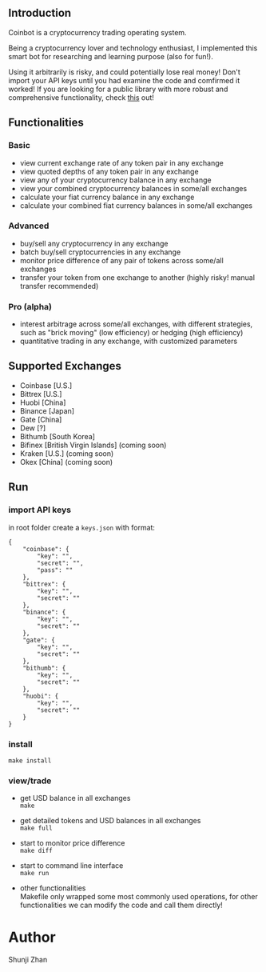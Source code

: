 ## Introduction
Coinbot is a cryptocurrency trading operating system.<br>

Being a cryptocurrency lover and technology enthusiast, I implemented this smart bot for researching and learning purpose (also for fun!).<br>

Using it arbitrarily is risky, and could potentially lose real money! Don't import your API keys until you had examine the code and comfirmed it worked! If you are looking for a public library with more robust and comprehensive functionality, check [this](https://github.com/ccxt/ccxt) out!

## Functionalities

### Basic
- view current exchange rate of any token pair in any exchange
- view quoted depths of any token pair in any exchange
- view any of your cryptocurrency balance in any exchange
- view your combined cryptocurrency balances in some/all exchanges
- calculate your fiat currency balance in any exchange
- calculate your combined fiat currency balances in some/all exchanges

### Advanced
- buy/sell any cryptocurrency in any exchange
- batch buy/sell cryptocurrencies in any exchange
- monitor price difference of any pair of tokens across some/all exchanges
- transfer your token from one exchange to another (highly risky! manual transfer recommended)

### Pro (alpha)
- interest arbitrage across some/all exchanges, with different strategies, such as "brick moving" (low efficiency) or hedging (high efficiency)
- quantitative trading in any exchange, with customized parameters


## Supported Exchanges
- Coinbase [U.S.]
- Bittrex [U.S.]
- Huobi [China]
- Binance [Japan]
- Gate [China]
- Dew [?]
- Bithumb [South Korea]
- Bifinex [British Virgin Islands] (coming soon)
- Kraken [U.S.] (coming soon)
- Okex [China] (coming soon)  


## Run
### import API keys
in root folder create a `keys.json` with format:
```
{
    "coinbase": {
        "key": "",
        "secret": "",
        "pass": ""
    },
    "bittrex": {
        "key": "",
        "secret": ""
    },
    "binance": {
        "key": "",
        "secret": ""
    },
    "gate": {
        "key": "",
        "secret": ""
    },
    "bithumb": {
        "key": "",
        "secret": ""
    },
    "huobi": {
        "key": "",
        "secret": ""
    }
}
```

### install
`make install`

### view/trade
- get USD balance in all exchanges<br>
`make`

- get detailed tokens and USD balances in all exchanges<br>
`make full`

- start to monitor price difference<br>
`make diff`

- start to command line interface<br>
`make run`

- other functionalities<br>
Makefile only wrapped some most commonly used operations, for other functionalities we can modify the code and call them directly!


# Author
Shunji Zhan
